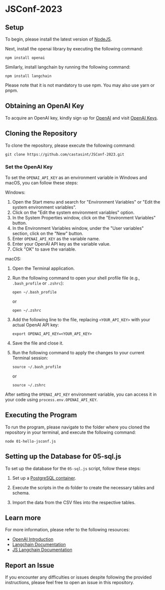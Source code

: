 
# JSConf-2023 

## Setup

To begin, please install the latest version of [NodeJS](https://nodejs.org).

Next, install the openai library by executing the following command:

    npm install openai

Similarly, install langchain by running the following command:

`npm install langchain`

Please note that it is not mandatory to use npm. You may also use yarn or pnpm.

## Obtaining an OpenAI Key

To acquire an OpenAI key, kindly sign up for [OpenAI](https://openai.com/) and visit [OpenAI Keys](https://platform.openai.com/account/api-keys).

## Cloning the Repository

To clone the repository, please execute the following command:

`git clone https://github.com/castasint/JSConf-2023.git`

### Set the OpenAI Key

To set the `OPENAI_API_KEY` as an environment variable in Windows and macOS, you can follow these steps:

Windows:

1. Open the Start menu and search for "Environment Variables" or "Edit the system environment variables".
2. Click on the "Edit the system environment variables" option.
3. In the System Properties window, click on the "Environment Variables" button.
4. In the Environment Variables window, under the "User variables" section, click on the "New" button.
5. Enter `OPENAI_API_KEY` as the variable name.
6. Enter your OpenAI API key as the variable value.
7. Click "OK" to save the variable.

macOS:

1. Open the Terminal application.
2. Run the following command to open your shell profile file (e.g., `.bash_profile` or `.zshrc`):

    `open ~/.bash_profile`

    or

    `open ~/.zshrc`

3. Add the following line to the file, replacing `<YOUR_API_KEY>` with your actual OpenAI API key:

    `export OPENAI_API_KEY=<YOUR_API_KEY>`

4. Save the file and close it.
5. Run the following command to apply the changes to your current Terminal session:

    `source ~/.bash_profile`

    or

    `source ~/.zshrc`

After setting the `OPENAI_API_KEY` environment variable, you can access it in your code using `process.env.OPENAI_API_KEY`.

## Executing the Program

To run the program, please navigate to the folder where you cloned the repository in your terminal, and execute the following command:

`node 01-hello-jsconf.js`

## Setting up the Database for 05-sql.js

To set up the database for the `05-sql.js` script, follow these steps:

1. Set up a [PostgreSQL container](https://hub.docker.com/_/postgres).

2. Execute the scripts in the `db` folder to create the necessary tables and schema.

3. Import the data from the CSV files into the respective tables.

## Learn more

For more information, please refer to the following resources:

- [OpenAI Introduction](https://platform.openai.com/docs/introduction)
- [Langchain Documentation](https://docs.langchain.com/docs/)
- [JS Langchain Documentation](https://js.langchain.com/docs/)

## Report an Issue

If you encounter any difficulties or issues despite following the provided instructions, please feel free to open an issue in this repository.

